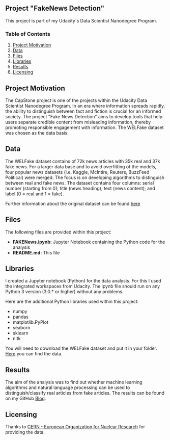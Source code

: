 ## Project "FakeNews Detection"

This project is part of my Udacity´s Data Scientist Nanodegree Program. 

### Table of Contents
 
1. [Project Motivation](#motivation)
2. [Data](#data)
3. [Files](#files)
4. [Libraries](#libraries)
5. [Results](#results)
6. [Licensing](#licensing)

## Project Motivation <a name="motivation"></a>

The CapStone project is one of the projects within the Udacity Data Scientist Nanodegree Program. In an era where information spreads rapidly, the ability to distinguish between fact and fiction is crucial for an informed society. The project "Fake News Detection" aims to develop tools that help users separate credible content from misleading information, thereby promoting responsible engagement with information. The WELFake dataset was chosen as the data basis.

## Data <a name="data"></a>

The WELFake dataset contains of 72k news articles with 35k real and 37k fake news. For a larger data base and to avoid overfitting of the models, four popular news datasets (i.e. Kaggle, McIntire, Reuters, BuzzFeed Political) were merged. The focus is on developing algorithms to distinguish between real and fake news. The dataset contains four columns: serial number (starting from 0); title (news heading); text (news content); and label (0 = real and 1 = fake).</br>

Further information about the original dataset can be found [here](https://zenodo.org/records/4561253)

## Files <a name="files"></a>

The following files are provided within this project:
<ul>
  <li><b>FAKENews.ipynb:</b> Jupyter Notebook containing the Python code for the analysis</li>
  <li><b>README.md:</b> This file</li>
</ul>

## Libraries <a name="libraries"></a>

I created a Jupyter notebook (Python) for the data analysis. For this I used the integrated workspaces from Udacity. The ipynb file should run on any Python 3 version (3.0.* or higher) without any problems.</br>

Here are the additional Python libraries used within this project:
<ul>
  <li>numpy</li>
  <li>pandas</li>
  <li>matplotlib.PyPlot</li>
  <li>seaborn</li>
  <li>sklearn</li>
  <li>nltk</li>
</ul>

You will need to download the WELFake dataset and put it in your folder. [Here](https://zenodo.org/records/4561253) you can find the data. </br>

## Results <a name="results"></a>

The aim of the analysis was to find out whether machine learning algorithms and natural language processing can be used to distinguish/classify real articles from fake articles. The results can be found on my GitHub [Blog](https://techdataman.github.io/2024/10/11/blog-post-second.html).

## Licensing <a name="licensing"></a>

Thanks to [CERN - European Organization for Nuclear Research](https://zenodo.org/) for providing the data.
